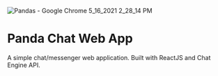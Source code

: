 ![Pandas - Google Chrome 5_16_2021 2_28_14 PM](https://user-images.githubusercontent.com/12767962/118408352-3acd3580-b653-11eb-90f8-70a4de107294.png)
# Panda Chat Web App

A simple chat/messenger web application.
Built with ReactJS and Chat Engine API.
